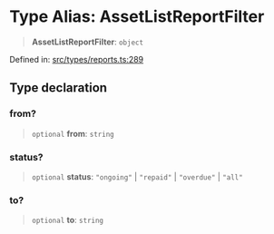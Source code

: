 # Type Alias: AssetListReportFilter

> **AssetListReportFilter**: `object`

Defined in: [src/types/reports.ts:289](https://github.com/centrifuge/centrifuge-sdk/blob/35076f925246b8dbb28e12a5beeb6327f126023f/src/types/reports.ts#L289)

## Type declaration

### from?

> `optional` **from**: `string`

### status?

> `optional` **status**: `"ongoing"` \| `"repaid"` \| `"overdue"` \| `"all"`

### to?

> `optional` **to**: `string`
